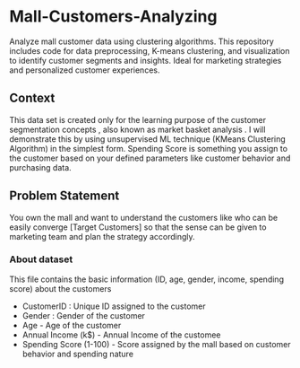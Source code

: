 # Mall-Customers-Analyzing
Analyze mall customer data using clustering algorithms. This repository includes code for data preprocessing, K-means clustering, and visualization to identify customer segments and insights. Ideal for marketing strategies and personalized customer experiences.

## Context

This data set is created only for the learning purpose of the customer segmentation concepts , also known as market basket analysis . I will demonstrate this by using unsupervised ML technique (KMeans Clustering Algorithm) in the simplest form.
Spending Score is something you assign to the customer based on your defined parameters like customer behavior and purchasing data.

## Problem Statement
You own the mall and want to understand the customers like who can be easily converge [Target Customers] so that the sense can be given to marketing team and plan the strategy accordingly.

### About dataset
This file contains the basic information (ID, age, gender, income, spending score) about the customers
- CustomerID : Unique ID assigned to the customer
- Gender : Gender of the customer
- Age - Age of the customer
- Annual Income (k$) - Annual Income of the customee
- Spending Score (1-100) - Score assigned by the mall based on customer behavior and spending nature
